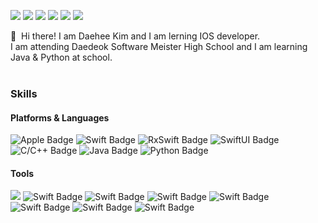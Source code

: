 <a href="mailto:0824dh@naver.com" target="_blank"><img src="https://img.shields.io/badge/Personal Mail-03C75A?style=flat-square&logo=Naver&logoColor=white"/></a>
<a href="mailto:0824dh@dms.hs.kr" target="_blank"><img src="https://img.shields.io/badge/School Mail-EA4335?style=flat-square&logo=Gmail&logoColor=white"/></a>
<a href="mailto:kj0824@icloud.com" target="_blank"><img src="https://img.shields.io/badge/Public Mail-3693F3?style=flat-square&logo=iCloud&logoColor=white"/></a>
<a href="https://www.facebook.com/profile.php?id=100014541102884" target="_blank"><img src="https://img.shields.io/badge/Facebook-1877F2?style=flat-square&logo=Facebook&logoColor=white"/></a>
 <a href="https://velog.io/@kimdaehee0824" target="_blank"><img src="https://img.shields.io/badge/velog-1DBF73?style=flat-square&logo=Vimeo&logoColor=white"/></a>
<a href="https://www.linkedin.com/in/대희-김-447899229/" target="_blank"><img src="https://img.shields.io/badge/linkedin-0A66C2?style=flat-square&logo=LinkedIn&logoColor=white"/></a>

  </a>
  </a>

<p>
  👋&nbsp; Hi there! I am Daehee Kim and I am lerning IOS developer.<br/>
I am attending Daedeok Software Meister High School and I am learning Java & Python at school.<br/><br/>
</p>


### Skills
#### Platforms & Languages
<div>
  
![Apple Badge](https://img.shields.io/badge/IOS-000000?&style=flat-square&logo=Apple&logoColor=white)
![Swift Badge](https://img.shields.io/badge/Swift-FA7343?&style=flat-square&logo=Swift&logoColor=white)
![RxSwift Badge](https://img.shields.io/badge/RxSwift-EE3322?&style=flat-square&logo=Swift&logoColor=white)
![SwiftUI Badge](https://img.shields.io/badge/SwiftUI-2D2E83?&style=flat-square&logo=Swift&logoColor=white)
![C/C++ Badge](https://img.shields.io/badge/C/C++-00599C?&style=flat-square&logo=C&logoColor=white)
![Java Badge](https://img.shields.io/badge/Java-007396?&style=flat-square&logo=Java&logoColor=white)
![Python Badge](https://img.shields.io/badge/Python-3776AB?&style=flat-square&logo=Python&logoColor=white)
</div>

#### Tools
<div>
  
![](https://img.shields.io/badge/Xcode-147EFB?&style=flat-square&logo=Xcode&logoColor=white)
![Swift Badge](https://img.shields.io/badge/Clion-000000?&style=flat-square&logo=Clion&logoColor=white)
![Swift Badge](https://img.shields.io/badge/VSCode-007ACC?&style=flat-square&logo=VisualStudioCode&logoColor=white)
![Swift Badge](https://img.shields.io/badge/git-F05032?&style=flat-square&logo=Git&logoColor=white)
![Swift Badge](https://img.shields.io/badge/GitKraken-179287?&style=flat-square&logo=GitKraken&logoColor=white)
![Swift Badge](https://img.shields.io/badge/CocoaPods-EE3322?&style=flat-square&logo=CocoaPods&logoColor=white)
![Swift Badge](https://img.shields.io/badge/IntelliJ-0071C5?&style=flat-square&logo=IntelliJIDEA&logoColor=white)
![Swift Badge](https://img.shields.io/badge/Figma-F24E1E?&style=flat-square&logo=Figma&logoColor=white)
</div>
